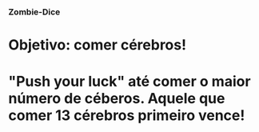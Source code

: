 ### Zombie-Dice
# Objetivo: comer cérebros! 

# "Push your luck" até comer o maior número de céberos. Aquele que comer 13 cérebros primeiro vence! 
